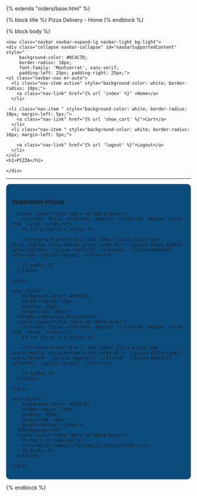 {% extends "orders/base.html" %}

{% block title %}
	Pizza Delivery - Home
{% endblock %}

{% block body %}

	<nav class="navbar navbar-expand-lg navbar-light bg-light">
  	<div class="collapse navbar-collapse" id="navbarSupportedContent" style="
  	     background-color: #0C4C7D;
         border-radius: 10px;
         font-family: 'Montserrat', sans-serif;
         padding-left: 25px; padding-right: 25px;">
    <ul class="navbar-nav mr-auto">
      <li class="nav-item active" style="background-color: white; border-radius: 10px;">
        <a class="nav-link" href="{% url 'index' %}" >Home</a>
      </li>
     
     <li class="nav-item " style="background-color: white; border-radius: 10px; margin-left: 5px;">
        <a class="nav-link" href="{% url 'show_cart' %}">Cart</a>
      </li>
      <li class="nav-item " style="background-color: white; border-radius: 10px; margin-left: 5px;">
        
        <a class="nav-link" href="{% url 'logout' %}">Logout</a>
      </li>
    </ul>
    <h1>PIZZA</h1>

	</div>
</nav>
<hr>
  <div class="jumbotron">
    <div style="
        background-color: #0C4C7D;
        border-radius: 10px;
        padding: 15px;">
      <h3>Vegetarian Pizzas</h3>

      <table class="table table-sm table-hover">
        <tr><td>  Pizza  </td><td>  Regular  </td><td>  Medium  </td><td>  Large  </td></tr>
        {% for pizza in v_pizzas %}

        <tr><td><a href="{% url 'add_items' pizza.pizza_type pizza.regular pizza.medium pizza.large %}">  {{pizza.pizza_type}}  </a></td><td>  {{pizza.regular}}  </td><td>  {{pizza.medium}}  </td><td>  {{pizza.large}}  </td></tr>

        {% endfor %}
      </table>

    </div>

    <div style="
        background-color: #0C4C7D;
        border-radius: 10px;
        padding: 15px;
        margin-top: 10px;">
      <h3>Non-Vegetarian Pizzas</h3>
      <table class="table table-sm table-hover">
        <tr><td>  Pizza  </td><td>  Regular  </td><td>  Medium  </td><td>  Large  </td></tr>
        {% for pizza in n_pizzas %}

        <tr><td><a href="{% url 'add_items' pizza.pizza_type pizza.regular pizza.medium pizza.large %}">  {{pizza.pizza_type}}  </a></td><td>  {{pizza.regular}}  </td><td>  {{pizza.medium}}  </td><td>  {{pizza.large}}  </td></tr>

        {% endfor %}
      </table>

    </div>

    <div style="
        background-color: #0C4C7D;
        border-radius: 10px;
        padding: 15px;
        margin-top: 10px;
        margin-bottom: -100px">
      <h3>Toppings</h3>
      <table class="table table-sm table-hover">
        {% for t in toppings %}
        <tr><td>{{t.name}}</td><td>{{t.price}}</td> </tr>
        {% endfor %}
      </table>

    </div>

    
  </div>


{% endblock %}
